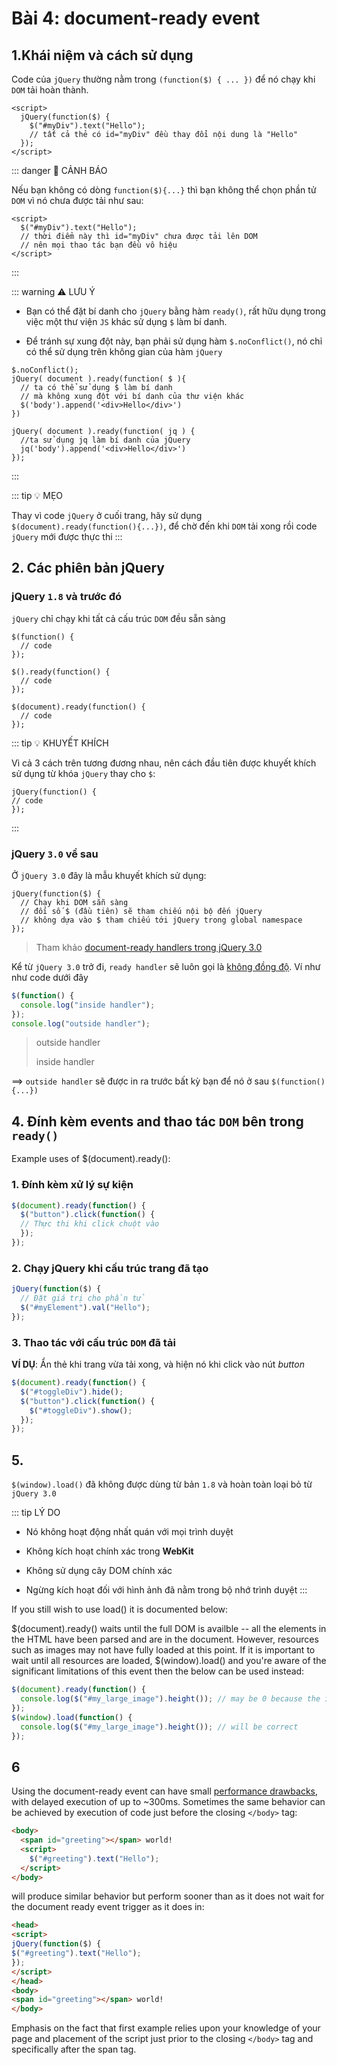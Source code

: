 # Bài 4: document-ready event

## 1.Khái niệm và cách sử dụng

Code của `jQuery` thường nằm trong `(function($) { ... })` để nó chạy khi `DOM` tải hoàn thành.

```html:no-line-numbers
<script>
  jQuery(function($) {
    $("#myDiv").text("Hello");
    // tất cả thẻ có id="myDiv" đều thay đổi nội dung là "Hello"
  });
</script>
```


::: danger 🚨 CẢNH BÁO

Nếu bạn không có dòng `function($){...}` thì bạn không thể chọn phần tử `DOM` vì nó chưa được tải như sau:

```html:no-line-numbers
<script>
  $("#myDiv").text("Hello");
  // thời điểm này thì id="myDiv" chưa được tải lên DOM
  // nên mọi thao tác bạn đều vô hiệu
</script>
```
:::

::: warning ⚠️ LƯU Ý

- Bạn có thể đặt bí danh cho `jQuery` bằng hàm `ready()`, rất hữu dụng trong việc một thư viện `JS` khác sử dụng `$` làm bí danh.

- Để tránh sự xung đột này, bạn phải sử dụng hàm `$.noConflict()`, nó chỉ có thể sử dụng trên không gian của hàm `jQuery`

```js:no-line-numbers
$.noConflict();
jQuery( document ).ready(function( $ ){
  // ta có thể sử dụng $ làm bí danh 
  // mà không xung đột với bí danh của thư viện khác
  $('body').append('<div>Hello</div>')
})

jQuery( document ).ready(function( jq ) {
  //ta sử dụng jq làm bí danh của jQuery
  jq('body').append('<div>Hello</div>')
});
```
:::

::: tip 💡 MẸO 

Thay vì code `jQuery` ở cuối trang, hãy sử dụng `$(document).ready(function(){...})`, để chờ đến khi `DOM` tải xong rồi code `jQuery` mới được thực thi
:::

## 2. Các phiên bản jQuery

### jQuery `1.8` và trước đó

`jQuery` chỉ chạy khi tất cả cấu trúc `DOM` đều sẵn sàng

```js:no-line-numbers
$(function() {
  // code
});
```

```js:no-line-numbers
$().ready(function() {
  // code
});
```

```js:no-line-numbers
$(document).ready(function() {
  // code
});
```

::: tip 💡 KHUYẾT KHÍCH

Vì cả 3 cách trên tương đương nhau, nên cách đầu tiên được khuyết khích sử dụng từ khóa `jQuery` thay cho `$`:

```js:no-line-numbers
jQuery(function() {
// code
});
```
:::

### jQuery `3.0` về sau

Ở `jQuery 3.0` đây là mẫu khuyết khích sử dụng: 

```js:no-line-numbers
jQuery(function($) {
  // Chạy khi DOM sẵn sàng
  // đối số $ (đầu tiên) sẽ tham chiếu nội bộ đến jQuery
  // không dựa vào $ tham chiếu tới jQuery trong global namespace
});
```

> Tham khảo [document-ready handlers trong jQuery 3.0](https://jquery.com/upgrade-guide/3.0/#deprecated-document-ready-handlers-other-than-jquery-function)

Kể từ `jQuery 3.0` trở đi, `ready handler` sẽ luôn gọi là [không đồng độ](https://jquery.com/upgrade-guide/3.0/#breaking-change-document-ready-handlers-are-now-asynchronous). Ví như như code dưới đây

```js
$(function() {
  console.log("inside handler");
});
console.log("outside handler");
```

> outside handler
> 
> inside handler

==> `outside handler` sẽ được in ra trước bất kỳ bạn để nó ở sau `$(function(){...})`

## 4. Đính kèm events and thao tác `DOM` bên trong `ready()`

Example uses of $(document).ready():

### 1. Đính kèm xử lý sự kiện

  ```js
  $(document).ready(function() {
    $("button").click(function() {
    // Thực thi khi click chuột vào
    });
  });
  ```

### 2. Chạy jQuery khi cấu trúc trang đã tạo 

```js
jQuery(function($) {
  // Đặt giá trị cho phần tử
  $("#myElement").val("Hello");
});
```

### 3. Thao tác với cấu trúc `DOM` đã tải

**VÍ DỤ**: Ẩn thẻ khi trang vừa tải xong, và hiện nó khi click vào nút *button*

```js
$(document).ready(function() {
  $("#toggleDiv").hide();
  $("button").click(function() {
    $("#toggleDiv").show();
  });
});
```

## 5.

`$(window).load()` đã không được dùng từ bản `1.8` và hoàn toàn loại bỏ từ `jQuery 3.0`

::: tip LÝ DO

- Nó không hoạt động nhất quán với mọi trình duyệt

- Không kích hoạt chính xác trong **WebKit** 

- Không sử dụng cây DOM chính xác

- Ngừng kích hoạt đối với hình ảnh đã nằm trong bộ nhớ trình duyệt
:::

If you still wish to use load() it is documented below:

$(document).ready() waits until the full DOM is availble -- all the elements in the HTML have been parsed and are
in the document. However, resources such as images may not have fully loaded at this point. If it is important to
wait until all resources are loaded, $(window).load() and you're aware of the significant limitations of this
event then the below can be used instead:

```js
$(document).ready(function() {
  console.log($("#my_large_image").height()); // may be 0 because the image isn't available
});
$(window).load(function() {
  console.log($("#my_large_image").height()); // will be correct
});
```

## 6

Using the document-ready event can have small [performance drawbacks](http://stackoverflow.com/q/9557846/938297), with delayed execution of up to ~300ms.
Sometimes the same behavior can be achieved by execution of code just before the closing `</body>` tag:

```html
<body>
  <span id="greeting"></span> world!
  <script>
    $("#greeting").text("Hello");
  </script>
</body>
```

will produce similar behavior but perform sooner than as it does not wait for the document ready event trigger as it
does in:

```html
<head>
<script>
jQuery(function($) {
$("#greeting").text("Hello");
});
</script>
</head>
<body>
<span id="greeting"></span> world!
</body>
```

Emphasis on the fact that first example relies upon your knowledge of your page and placement of the script just
prior to the closing `</body>` tag and specifically after the span tag.
